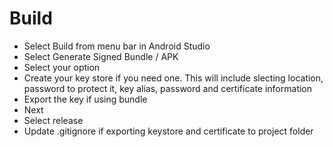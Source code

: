 # Build

* Select Build from menu bar in Android Studio
* Select Generate Signed Bundle / APK
* Select your option
* Create your key store if you need one. This will include slecting location, password to protect it, key alias, password and certificate information
* Export the key if using bundle
* Next
* Select release
* Update .gitignore if exporting keystore and certificate to project folder